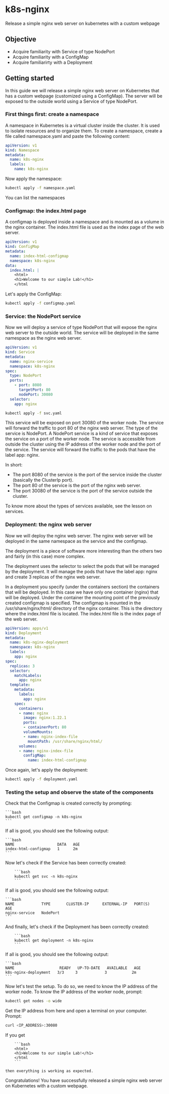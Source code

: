 # k8s-nginx

Release a simple nginx web server on kubernetes with a custom webpage

## Objective

- Acquire familiarity with Service of type NodePort
- Acquire familiarity with a ConfigMap
- Acquire familiarirty with a Deployment

## Getting started

In this guide we will release a simple nginx web server on Kubernetes that has a custom webpage (customized using a ConfigMap). The server will be exposed to the outside world using a Service of type NodePort.

### First things first: create a namespace
A namespace in Kubernetes is a virtual cluster inside the cluster. It is used to isolate resources and to organize them.
To create a namespace, create a file called namespace.yaml and paste the following content:

```yaml
apiVersion: v1
kind: Namespace
metadata:
  name: k8s-nginx
  labels:
    name: k8s-nginx
```

Now apply the namespace:

```bash
kubectl apply -f namespace.yaml
```

You can list the namespaces

### Configmap: the index.html page
A configmap is deployed inside a namespace and is mounted as a volume in the nginx container. The index.html file is used as the index page of the web server.

```yaml
apiVersion: v1
kind: ConfigMap
metadata:
  name: index-html-configmap
  namespace: k8s-nginx
data:
  index.html: |
    <html>
    <h1>Welcome to our simple Lab!</h1>
    </html
```

Let's apply the ConfigMap:
    
```bash
kubectl apply -f configmap.yaml
```

### Service: the NodePort service

Now we will deploy a service of type NodePort that will expose the nginx web server to the outside world. The service will be deployed in the same namespace as the nginx web server.

```yaml
apiVersion: v1
kind: Service
metadata:
  name: nginx-service
  namespace: k8s-nginx
spec:
  type: NodePort
  ports:
    - port: 8080
      targetPort: 80
      nodePort: 30080
  selector:
    app: nginx
```

```bash
kubectl apply -f svc.yaml
```

This service will be exposed on port 30080 of the worker node. The service will forward the traffic to port 80 of the nginx web server. The type of the service is NodePort. A NodePort service is a kind of service that exposes the service on a port of the worker node. The service is accessible from outside the cluster using the IP address of the worker node and the port of the service. The service will forward the traffic to the pods that have the label app: nginx.

In short:
- The port 8080 of the service is the port of the service inside the cluster (basically the ClusterIp port).
- The port 80 of the service is the port of the nginx web server.
- The port 30080 of the service is the port of the service outside the cluster.

To know more about the types of services available, see the lesson on services.

### Deployment: the nginx web server

Now we will deploy the nginx web server. The nginx web server will be deployed in the same namespace as the service and the configmap.

The deployment is a piece of software more interesting than the others two and fairly (in this case) more complex.

The deployment uses the selector to select the pods that will be managed by the deployment. It will manage the pods that have the label app: nginx and create 3 replicas of the nginx web server.

In a deployment you specify (under the containers section) the containers that will be deployed. In this case we have only one container (nginx) that will be deployed. Under the container the mounting point of the previously created configmap is specified. The configmap is mounted in the /usr/share/nginx/html/ directory of the nginx container. This is the directory where the index.html file is located. The index.html file is the index page of the web server.

```yaml
apiVersion: apps/v1
kind: Deployment
metadata:
  name: k8s-nginx-deployment
  namespace: k8s-nginx
  labels:
    app: nginx
spec:
  replicas: 3
  selector:
    matchLabels:
      app: nginx
  template:
    metadata:
      labels:
        app: nginx
    spec:
      containers:
      - name: nginx
        image: nginx:1.22.1
        ports:
        - containerPort: 80
        volumeMounts:
        - name: nginx-index-file
          mountPath: /usr/share/nginx/html/
      volumes:
      - name: nginx-index-file
        configMap:
          name: index-html-configmap
```

Once again, let's apply the deployment:

```bash
kubectl apply -f deployment.yaml
```

### Testing the setup and observe the state of the components

Check that the Configmap is created correctly by prompting:
    
    ```bash
    kubectl get configmap -n k8s-nginx
    ```

If all is good, you should see the following output:

    ```bash
    NAME                   DATA   AGE
    index-html-configmap   1      2m
    ```

Now let's check if the Service has been correctly created:
    
        ```bash
        kubectl get svc -n k8s-nginx
        ```

If all is good, you should see the following output:

    ```bash
    NAME            TYPE       CLUSTER-IP      EXTERNAL-IP   PORT(S)          AGE
    nginx-service   NodePort
    ```

And finally, let's check if the Deployment has been correctly created:
    
        ```bash
        kubectl get deployment -n k8s-nginx
        ```

If all is good, you should see the following output:

    ```bash
    NAME                    READY   UP-TO-DATE   AVAILABLE   AGE
    k8s-nginx-deployment   3/3     3            3           2m
    ```

Now let's test the setup. To do so, we need to know the IP address of the worker node. To know the IP address of the worker node, prompt:

```bash
kubectl get nodes -o wide
```
Get the IP address from here and open a terminal on your computer. Prompt:

```bash
curl <IP_ADDRESS>:30080
```

If you get
    
        ```bash
        <html>
        <h1>Welcome to our simple Lab!</h1>
        </html
        ```
    
    then everything is working as expected.

Congratulations! You have successfully released a simple nginx web server on Kubernetes with a custom webpage.
